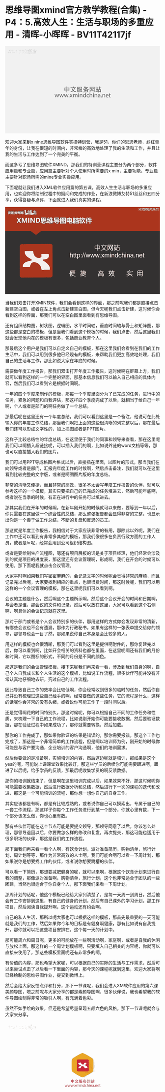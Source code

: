 # 思维导图xmind官方教学教程(合集) - P4：5.高效人生：生活与职场的多重应用 - 清晖-小晖晖 - BV11T42117jf

![](img/1905b3745c129cfd1d9bded6256676b2_0.png)

欢迎大家来到x nine思维导图软件实操特训营，我是51，你们的思思老师，斜杠青年的身份，让我在很短的时间内，非常棒的高效地处理了我的生活和工作，并且让我的生活与工作达到了一个完美的平衡。

而这多亏了思维导图软件XMIND，那我们的特训营课程主要分为两个部分，软件应用篇和专业篇，应用篇主要针对个人使用时所需要的x min，主要功能，专业篇主要针对职场所需的mine专业实操应用。

下面呢就让我们进入XML软件应用篇的第五课，高效人生生活与职场的多重应用，也欢迎你将绘制过程中的疑问和完成的作业，在新浪微博艾特51丝丝和五四分享，获得答疑与点评，下面就进入我们真实的课程。



![](img/1905b3745c129cfd1d9bded6256676b2_2.png)

当我们双击打开XMIN软件，我们会看到这样的界面，那之前呢我们都是直接点击新建空白图，或者在左上角点击新建空白图，但今天呢我们点击新建，这时候你会看到这样的界面，那我们可以在空白图里面看到有思维导图。

还有组织结构图，树状图，逻辑图，水平时间轴，垂直时间轴与骨土和矩阵图，那这些都是空白的模板，但是当我们看到这个模板的时候，我们点击，然后这里我们就会发现他内在的模板有很多，包括商业教育个人。

那最后这个用户是我们可以自定义自己的模板，那在这里我们会看到在我们的工作生活中，我们可以用到很多他已经现有的模板，来帮助我们更加高效地处理，我们自己的生活与工作，那比如说大家在年底的时候。

需要做年度工作报告，那我们双击打开年度工作报告，这时候啊在屏幕上方，我们就可以看到这样的一个完整的界面，那基本信息我们可以输入自己相应的具体内容，然后我们可以看到它是根据时间啊。

一年的四个季度来制作的模板，那每一个季度里面分为了已完成的任务，进行中的任务，紧急的问题和自我评估，那这样四个季度完成了以后，就相当于给自己一年啊，个人或者是部门的啊任务做了一个总结。

那最后呢在这里还有一个年度总结，我们可以看到这里是一个备注，他说可在此处输入你的年度工作总结，那当我们啊把上面的这些很清晰的列完整以后，那在最后我们还可以形成文字性的，加上插图或者是PPT图片。

这样子比较总结性的年度总结，在这里便于我们的同事和领导来查看，那在这里呢我们可以啊插入超链接呢，可以插入我们的啊，比如说外链的word文档等等，那也可以直接插入我们的图片。

我们可以用PPT导成格图片格式以后，直接插在里面，以图片的形式，那当我们在向领导或者是部门，汇报完年度工作的时候啊，然后点击备注，我们就可以在这里看到比较完整的文字版，或者是啊图图片版的年度总结。

非常的清晰又便捷，而且非常的高效，很多不太会写年度工作报告的伙伴，就可以参考这样的一个模板，其实只要把自己的已完成的任务填进去，然后可能年底啊，或者说在当季的时候，有正在进行中的任务可以填进去。

那其实我们在开年的时候啊，在新年刚开始的时候就可以来做，要等到一年以后，你只需要在这里做一个综合性的总结，那么整张报告都会显得非常的完整，也显示出你是一个善于做工作总结，不断的复盘和反思的员工。

那这就是年度工作报告，我相信对于大家应该非常的有用，那除此以外呢，我们在工作中还可以看到有非常多其他的模板，那我们像很多在负责行政方面的工作人员，或者是hr呢，经常会用到公司组织结构图。

或者是要绘制生产流程图，嗯还有项目展板的话是关于项目经理，他们经常会涉及到的就是项目的进度表，那这里还有会议管理啊，形成啊，我们在开会的时候可以使用，那下面呢我就点击会议管理。

大家平时啊如果我们写密密麻麻的，会记录文字的时候呢会觉得非常的麻烦，而且记录完以后呢，大家要找到相应的重点，也很很费时间，那这时候呢，我们可以用这样的一个会议管理的模板，那在这里呢我们可以看到啊。

会议的主题是什么，然后啊这个主题所示啊，然后这个会议开会的时间和日期啊，与会者是谁，那会议的文件和记录，然后可以放在这里，大家可以看到这个右侧啊，啊具体的会议记录就在这里。

那对于部门或者是个人会议特别多的伙伴，那用这样的方式你会发现非常的清新，有哪些会议也不会有遗漏，那作为行政秘书，如果有这样的一张表单提交给你的领导，那领导也会一目了然，那如果说你自己本身是会比较多的人。

用这样的模板也会很清晰，那我们可以看到这里是提供啊附件的，那你复建完以后，你可以看到啊，比如开会相关的资料也都在里面，在这里呢啊还有我们的月份和时间，它以图标的形式，不同的月份是不同的颜色。

那这是我们的会议管理模板，接下来呢我们再来看一看，涉及到我们自身的啊，自己个人自我成长和个人生活的这个模板，比如说工作流程，很多伙伴可能并没有非常认真地仔细地去研，究过自己的工作流程。

因此导致自己工作的效率会比较低啊，你会经常收到很多的临时的任务，然后你自己并没有梳理过这些自己经手的啊，经常要做的这些任务，它的流程是什么，这样的话呢你会非常的没有头绪，或者说你可能工作了一段时间以后。

还是觉得啊花的时间特别久，那这时候呢，你可以根据自己不同的工作任务和性质，来梳理一下自己的工作流程，比如说刚开始你可能要接收数据，然后要验证数据，那在验证过程中如果成功了，那你就需要转换，然后加载。

那你的工作完成了，那如果你验证的结果是错误的，那你需要报错，那这个工作也完成了，那这是一个非常简单的工作流程，但是啊以培训师为例，刚开始的时候你可能是与客户要沟通，企业培训的客户沟通啊，他们的培训需求。

然后你要做的是准备啊，实施培训的内容，然后这边呢就是培训，那如果是这个yes的呢，可能说上课课堂效果比较好，那这些学员的后续你可能需要跟进啊，跟进了以后呢，给予学员的反馈，那最后呢收集学员的啊反馈数据。

那你的培训就结束了，但是啊在这里培训完成以后，如果效果不好，那这时候呢你可能需要收集数据，然后进行数据分析和总结，然后进行下一次的课程的迭代和改进，那这是一个可能培训的流程，那你想一想你自己的自身工作。

其实应该都是有啊，都是有比较成熟的，或者说你自己可以摸索出，专属于自己的一套工作流程，那这样子你每个工作任务进行到某一个部分，你就心里有数，下一个部分该怎么做，你也心里有数。

那有些伙伴可能在这个节点可能是要提交领导，那领导同意了以后，你该怎么处理，那领导退回以后，你要做怎么样的修改和复盘，再次提交，那这可能也适用于很多职场的伙伴，那这是我们的工作流程。

那下面我们再来看一看个人啊，有饮食计划，派对准备简历，购物清单，旅行计划，周计划等等，那作为非常高效的人士啊，我们可能会啊可以看一下周计划，那如果说你是想要找工作的伙伴，或者说你想要跳槽的伙伴。

可以看一下简历，那想要减肥健身的呢，就可以来啊，根据这个饮食计划来进行自我的调整，那像派对准备啊，购物清单，旅行计划，这个也非常适合于团队的一些团建，当然也很适合于你自身个人，那下面我们来看一下周计划。

那周计划的话呢，他这个模板已经给大家列清楚了，是每一天周一到周日，然后他会有工作安排到这里，有自己的健身的计划，然后有自己课外的学习计划，那工作项目，然后阅读自我提升啊，这个运动还有约会啊。

自己的私人生活，那所以呢大家也可以根据这样的模板，那首先最重要的一天可能就是我们的工作，然后如果你今年的目标是有健身啊健康，那有比如说有自我提升，那你就可以把这些项目安排在，这个每一天的计划中。

那可能周六和周日呢，更多的可能放在一些啊活动啊，家庭啊，或者是自我的休闲与放松上面，那这样的一个周计划模板啊，只要填入自己相关的内容呢，你就可以直接来使用了，那这些模板里面呢还有非常多的啊。

有价值的内容，那也希望大家呢，可以根据自己的实际的生活与工作需求，然后可以来尝试点击了以后看一下里面的内容，那今天的课程呢就到这里，欢迎大家将啊已经绘制的思维导图作业，提交到微博上。

然后会给大家反馈点评和打分，那下一节课呢，我们会进入XM软件应用的第六课美颜导图，嗯之前呢与大家分享的都是素颜导图啊，很多伙伴说，我也希望我的软件导图绘制得非常的吸引人啊，有充满着色彩。

虽然不如手绘的效果，但还是希望尽量呈现五颜六色的风格，那下一节课呢就会与大家来分享。

![](img/1905b3745c129cfd1d9bded6256676b2_4.png)